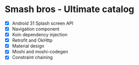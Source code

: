 # Smash bros - Ultimate catalog
- [x] Android 31 Splash screen API
- [x] Navigation component
- [x] Koin dependency injection
- [x] Retrofit and OkHttp
- [x] Material design
- [x] Moshi and moshi-codegen
- [x] Constraint chaining